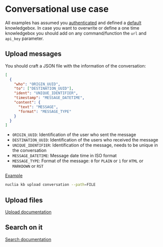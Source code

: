 # Conversational use case

All examples has assumed you [authenticated](02-auth.md) and defined a [default](03-default.md) knowledgebox. In case you want to overwrite or define a one time knowledgebox you should add on any command/function the `url` and `api_key` parameter.

## Upload messages

You should craft a JSON file with the information of the conversation:

```json
[
  {
    "who": "ORIGIN_UUID",
    "to": ["DESTINATION_UUID"],
    "ident": "UNIQUE_IDENTIFIER",
    "timestamp": "MESSAGE_DATETIME",
    "content": {
      "text": "MESSAGE",
      "format": "MESSAGE_TYPE"
    }
  }
]
```

- `ORIGIN_UUID`: Identification of the user who sent the message
- `DESTINATION_UUID`: Identification of the users who received the message
- `UNIQUE_IDENTIFIER`: Identification of the message, needs to be unique in the conversation
- `MESSAGE_DATETIME`: Message date time in ISO format
- `MESSAGE_TYPE`: Format of the message: `0` for `PLAIN` or `1` for `HTML` or `MARKDOWN` or `RST`

[Example](https://github.com/nuclia/nuclia.py/nuclia/tests/assets/conversation.json)

```bash
nuclia kb upload conversation --path=FILE
```

## Upload files

[Upload documentation](04-upload.md)

## Search on it

[Search documentation](06-search.md)

